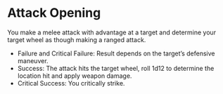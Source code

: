 ---
---
# Attack Opening
You make a melee attack with advantage at a target and determine your target wheel as though making a ranged attack.
* Failure and Critical Failure: Result depends on the target’s defensive maneuver.
* Success: The attack hits the target wheel, roll 1d12 to determine the location hit and apply weapon damage.
* Critical Success: You critically strike. 
